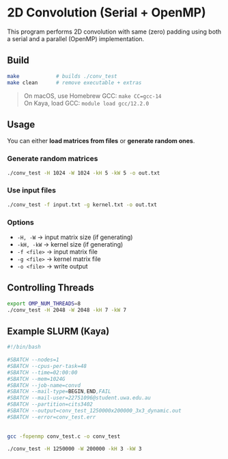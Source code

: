 # 2D Convolution (Serial + OpenMP)

This program performs 2D convolution with same (zero) padding using both a serial and a parallel (OpenMP) implementation.  

## Build
```bash
make            # builds ./conv_test
make clean      # remove executable + extras
```

> On macOS, use Homebrew GCC: `make CC=gcc-14`  
> On Kaya, load GCC: `module load gcc/12.2.0`

## Usage
You can either **load matrices from files** or **generate random ones**.

### Generate random matrices
```bash
./conv_test -H 1024 -W 1024 -kH 5 -kW 5 -o out.txt
```

### Use input files
```bash
./conv_test -f input.txt -g kernel.txt -o out.txt
```

### Options
- `-H, -W` → input matrix size (if generating)  
- `-kH, -kW` → kernel size (if generating)  
- `-f <file>` → input matrix file  
- `-g <file>` → kernel matrix file  
- `-o <file>` → write output  

## Controlling Threads
```bash
export OMP_NUM_THREADS=8
./conv_test -H 2048 -W 2048 -kH 7 -kW 7
```

## Example SLURM (Kaya)
```bash
#!/bin/bash
 
#SBATCH --nodes=1
#SBATCH --cpus-per-task=48
#SBATCH --time=02:00:00
#SBATCH --mem=1024G
#SBATCH --job-name=convd
#SBATCH --mail-type=BEGIN,END,FAIL
#SBATCH --mail-user=22751096@student.uwa.edu.au
#SBATCH --partition=cits3402
#SBATCH --output=conv_test_1250000x200000_3x3_dynamic.out
#SBATCH --error=conv_test.err
 
 
gcc -fopenmp conv_test.c -o conv_test
 
./conv_test -H 1250000 -W 200000 -kH 3 -kW 3
```
